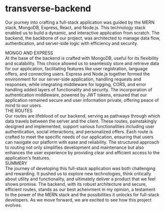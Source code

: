 # transverse-backend
   Our journey into crafting a full-stack application was guided by the MERN stack, MongoDB, Express, React, and Node.js. This technology stack enabled us to build a dynamic, and interactive application from scratch. The backend, the backbone of our project, was architected to manage data flow, authentication, and server-side logic with efficiency and security.

MONGO AND EXPRESS <br>
At the base of the backend is crafted with MongoDB, useful for its flexibility and scalability. This choice allowed us to seamlessly store and retrieve data for our application, facilitating features like user registration, language offers, and connecting users. Express and Node.js together formed the environment for our server-side application, handling requests and responses, while integrating middleware for logging, CORS, and error handling added layers of functionality and security. The incorporation of authentication middleware, powered by JWT tokens, ensured that our application remained secure and user information private, offering peace of mind to our users.
<br>
THE ROUTES<br>
Our routes are lifeblood of our backend, serving as pathways through which data travels between the server and the client. These routes, painstakingly designed and implemented, support various functionalities including user authentication, social interactions, and personalized offers. Each route is crafted to meet the specific needs of our application, ensuring that users can navigate our platform with ease and reliability. The structured approach to routing not only simplifies development and maintenance but also enhances the user experience by providing clear and efficient access to the application's features.
<br>
SUMMERY<br>
The journey of developing this full-stack application was both challenging and rewarding. It pushed us to explore new technologies, think critically about utility and functionality, and ultimately deliver a product that we feel shows promise. The backend, with its robust architecture and secure, efficient routes, stands as our best acheivment in my opinion, a testament to the power of the MERN stack and the possibilities it unlocks for full-stack developers. As we move forward, we are excited to see how this project evolves.
